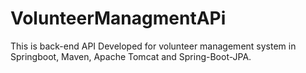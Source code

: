 # VolunteerManagmentAPi
This is back-end API Developed for volunteer management system in Springboot, Maven, Apache Tomcat and Spring-Boot-JPA.
